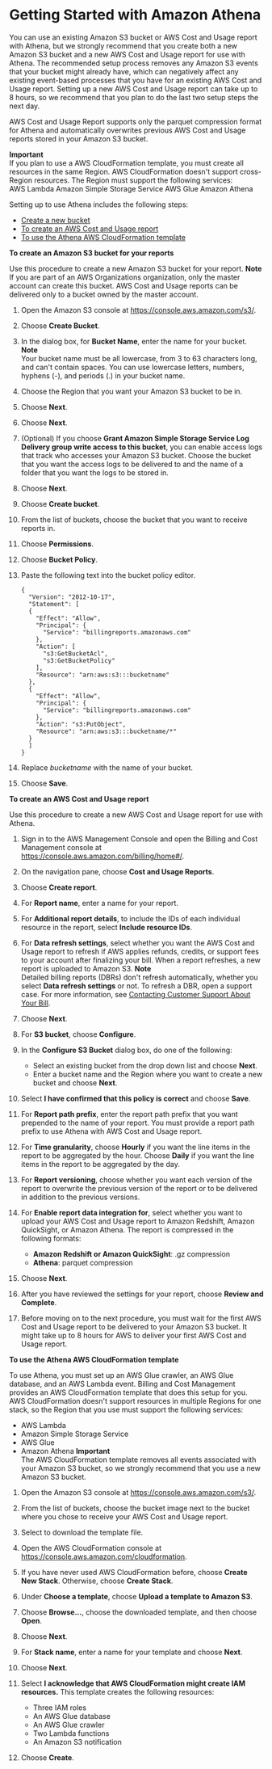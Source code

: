 # Getting Started with Amazon Athena<a name="setting-up-athena"></a>

You can use an existing Amazon S3 bucket or AWS Cost and Usage report with Athena, but we strongly recommend that you create both a new Amazon S3 bucket and a new AWS Cost and Usage report for use with Athena\. The recommended setup process removes any Amazon S3 events that your bucket might already have, which can negatively affect any existing event\-based processes that you have for an existing AWS Cost and Usage report\. Setting up a new AWS Cost and Usage report can take up to 8 hours, so we recommend that you plan to do the last two setup steps the next day\.

AWS Cost and Usage Report supports only the parquet compression format for Athena and automatically overwrites previous AWS Cost and Usage reports stored in your Amazon S3 bucket\.

**Important**  
If you plan to use a AWS CloudFormation template, you must create all resources in the same Region\. AWS CloudFormation doesn't support cross\-Region resources\. The Region must support the following services:  
AWS Lambda
Amazon Simple Storage Service
AWS Glue
Amazon Athena

Setting up to use Athena includes the following steps:
+ [Create a new bucket](#create-athena-bucket)
+ [To create an AWS Cost and Usage report](#create-athena-cur)
+ [To use the Athena AWS CloudFormation template](#use-athena-cf)<a name="create-athena-bucket"></a>

**To create an Amazon S3 bucket for your reports**

Use this procedure to create a new Amazon S3 bucket for your report\.
**Note**  
If you are part of an AWS Organizations organization, only the master account can create this bucket\. AWS Cost and Usage reports can be delivered only to a bucket owned by the master account\.

1. Open the Amazon S3 console at [https://console\.aws\.amazon\.com/s3/](https://console.aws.amazon.com/s3/)\.

1. Choose **Create Bucket**\.

1. In the dialog box, for **Bucket Name**, enter the name for your bucket\.
**Note**  
Your bucket name must be all lowercase, from 3 to 63 characters long, and can't contain spaces\. You can use lowercase letters, numbers, hyphens \(\-\), and periods \(\.\) in your bucket name\.

1. Choose the Region that you want your Amazon S3 bucket to be in\.

1. Choose **Next**\.

1. Choose **Next**\.

1.  \(Optional\) If you choose **Grant Amazon Simple Storage Service Log Delivery group write access to this bucket**, you can enable access logs that track who accesses your Amazon S3 bucket\. Choose the bucket that you want the access logs to be delivered to and the name of a folder that you want the logs to be stored in\. 

1. Choose **Next**\.

1. Choose **Create bucket**\.

1. From the list of buckets, choose the bucket that you want to receive reports in\.

1. Choose **Permissions**\.

1. Choose **Bucket Policy**\.

1. Paste the following text into the bucket policy editor\.

   ```
   {
     "Version": "2012-10-17",
     "Statement": [
     {
       "Effect": "Allow",
       "Principal": {
         "Service": "billingreports.amazonaws.com"
       },
       "Action": [
         "s3:GetBucketAcl",
         "s3:GetBucketPolicy"
       ],
       "Resource": "arn:aws:s3:::bucketname"
     },
     {
       "Effect": "Allow",
       "Principal": {
         "Service": "billingreports.amazonaws.com"
       },
       "Action": "s3:PutObject",
       "Resource": "arn:aws:s3:::bucketname/*"
     }
     ]
   }
   ```

1. Replace *bucketname* with the name of your bucket\. 

1. Choose **Save**\.<a name="create-athena-cur"></a>

**To create an AWS Cost and Usage report**

Use this procedure to create a new AWS Cost and Usage report for use with Athena\.

1. Sign in to the AWS Management Console and open the Billing and Cost Management console at [https://console\.aws\.amazon\.com/billing/home\#/](https://console.aws.amazon.com/billing/home)\.

1. On the navigation pane, choose **Cost and Usage Reports**\.

1. Choose **Create report**\.

1. For **Report name**, enter a name for your report\.

1. For **Additional report details**, to include the IDs of each individual resource in the report, select **Include resource IDs**\.

1. For **Data refresh settings**, select whether you want the AWS Cost and Usage report to refresh if AWS applies refunds, credits, or support fees to your account after finalizing your bill\. When a report refreshes, a new report is uploaded to Amazon S3\.
**Note**  
Detailed billing reports \(DBRs\) don't refresh automatically, whether you select **Data refresh settings** or not\. To refresh a DBR, open a support case\. For more information, see [Contacting Customer Support About Your Bill](billing-get-answers.md)\.

1. Choose **Next**\.

1. For **S3 bucket**, choose **Configure**\.

1. In the **Configure S3 Bucket** dialog box, do one of the following:
   + Select an existing bucket from the drop down list and choose **Next**\.
   + Enter a bucket name and the Region where you want to create a new bucket and choose **Next**\.

1. Select **I have confirmed that this policy is correct** and choose **Save**\.

1. For **Report path prefix**, enter the report path prefix that you want prepended to the name of your report\. You must provide a report path prefix to use Athena with AWS Cost and Usage report\. 

1. For **Time granularity**, choose **Hourly** if you want the line items in the report to be aggregated by the hour\. Choose **Daily** if you want the line items in the report to be aggregated by the day\.

1. For **Report versioning**, choose whether you want each version of the report to overwrite the previous version of the report or to be delivered in addition to the previous versions\.

1. For **Enable report data integration for**, select whether you want to upload your AWS Cost and Usage report to Amazon Redshift, Amazon QuickSight, or Amazon Athena\. The report is compressed in the following formats:
   + **Amazon Redshift or Amazon QuickSight**: \.gz compression
   + **Athena**: parquet compression

1. Choose **Next**\.

1. After you have reviewed the settings for your report, choose **Review and Complete**\. 

1. Before moving on to the next procedure, you must wait for the first AWS Cost and Usage report to be delivered to your Amazon S3 bucket\. It might take up to 8 hours for AWS to deliver your first AWS Cost and Usage report\.<a name="use-athena-cf"></a>

**To use the Athena AWS CloudFormation template**

To use Athena, you must set up an AWS Glue crawler, an AWS Glue database, and an AWS Lambda event\. Billing and Cost Management provides an AWS CloudFormation template that does this setup for you\. AWS CloudFormation doesn't support resources in multiple Regions for one stack, so the Region that you use must support the following services:
+ AWS Lambda
+ Amazon Simple Storage Service
+ AWS Glue
+ Amazon Athena
**Important**  
The AWS CloudFormation template removes all events associated with your Amazon S3 bucket, so we strongly recommend that you use a new Amazon S3 bucket\.

1. Open the Amazon S3 console at [https://console\.aws\.amazon\.com/s3/](https://console.aws.amazon.com/s3/)\.

1. From the list of buckets, choose the bucket image next to the bucket where you chose to receive your AWS Cost and Usage report\.

1. Select to download the template file\.

1. Open the AWS CloudFormation console at [https://console\.aws\.amazon\.com/cloudformation](https://console.aws.amazon.com/cloudformation/)\.

1. If you have never used AWS CloudFormation before, choose **Create New Stack**\. Otherwise, choose **Create Stack**\. 

1. Under **Choose a template**, choose **Upload a template to Amazon S3**\.

1. Choose **Browse\.\.\.**, choose the downloaded template, and then choose **Open**\.

1. Choose **Next**\.

1. For **Stack name**, enter a name for your template and choose **Next**\.

1. Choose **Next**\.

1. Select **I acknowledge that AWS CloudFormation might create IAM resources\.** This template creates the following resources:
   + Three IAM roles
   + An AWS Glue database
   + An AWS Glue crawler
   + Two Lambda functions
   + An Amazon S3 notification

1. Choose **Create**\.